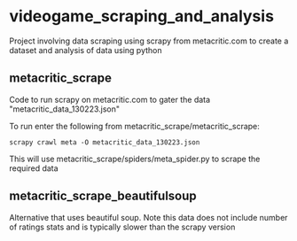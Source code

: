 # videogame_scraping_and_analysis
Project involving data scraping using scrapy from metacritic.com to create a dataset and analysis of data using python

## metacritic_scrape

Code to run scrapy on metacritic.com to gater the data "metacritic_data_130223.json"

To run enter the following from metacritic_scrape/metacritic_scrape:

    scrapy crawl meta -O metacritic_data_130223.json

This will use metacritic_scrape/spiders/meta_spider.py to scrape the required data

## metacritic_scrape_beautifulsoup

Alternative that uses beautiful soup. Note this data does not include number of ratings stats and is typically slower than the scrapy version